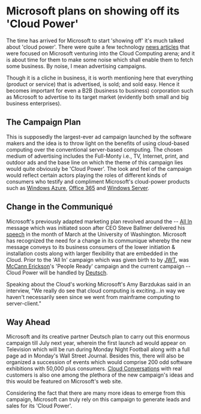 # Microsoft plans on showing off its 'Cloud Power'

The time has arrived for Microsoft to start 'showing off' it's much talked about 'cloud power'. There were quite a few technology <a href="http://www.advertisertalk.com/microsoft-outlines-opportunity-in-the-cloud-and-on-devices-at-professional-developers-conference-2010-2-16606.zhtml">news articles</a> that were focused on Microsoft venturing into the Cloud Computing arena; and it is about time for them to make some noise which shall enable them to fetch some business. By noise, I mean advertising campaigns. 

Though it is a cliche in business, it is worth mentioning here that everything (product or service) that is advertised, is sold; and sold easy. Hence it becomes important for even a B2B (business to business) corporation such as Microsoft to advertise to its target market (evidently both small and big business enterprises).

## The Campaign Plan

This is supposedly the largest-ever ad campaign launched by the software makers and the idea is to throw light on the benefits of using cloud-based computing over the conventional server-based computing. The chosen medium of advertising includes the Full-Monty i.e., TV, Internet, print, and outdoor ads and the base line on which the theme of this campaign lies would quite obviously be 'Cloud Power'. The look and feel of the campaign would reflect certain actors playing the roles of different kinds of consumers who testify and compliment Microsoft's cloud-power products such as <a href="http://www.microsoft.com/windowsazure/windowsazure/">Windows Azure</a>, <a href="http://office365.microsoft.com/en-US/online-services.aspx">Office 365</a> and <a href="http://www.microsoft.com/windowsserver2008/en/us/default.aspx">Windows Server</a>. 

## Change in the Communiqu&eacute;

Microsoft's previously adapted marketing plan revolved around the -- <a href="http://news.cnet.com/8301-13860_3-20005451-56.html">All In</a> message which was initiated soon after CEO Steve Ballmer delivered his <a href="http://news.cnet.com/8301-13860_3-10463930-56.html">speech</a> in the month of March at the University of Washington. Microsoft has recognized the need for a change in its communique whereby the new message conveys to its business consumers of the lower initiation & installation costs along with larger flexibility that are embedded in the Cloud. Prior to the 'All In' campaign which was given birth to by <a href="http://www.jwt.com/">JWT</a>, was <a href="http://www.mccann.com/">McCann Erickson</a>'s 'People Ready' campaign and the current campaign -- Cloud Power will be handled by <a href="http://www.deutschinc.com/">Deutsch</a>.

Speaking about the Cloud's working Microsoft's Amy Barzdukas said in an interview, "We really do see that cloud computing is exciting...in way we haven't necessarily seen since we went from mainframe computing to server-client." 

## Way Ahead

Microsoft and its creative partner Deutsch plan to carry out this enormous campaign till July next year, wherein the first launch ad would appear on Television which will be run during Monday Night Football along with a full page ad in Monday's Wall Street Journal. Besides this, there will also be organized a succession of events which would comprise 200 odd software exhibitions with 50,000 plus consumers.  <a href="http://www.microsoft.com/en-us/cloud/default.aspx#tab2-small">Cloud Conversations</a> with real customers is also one among the plethora of the new campaign's ideas and this would be featured on Microsoft's web site. 

Considering the fact that there are many more ideas to emerge from this campaign, Microsoft can truly rely on this campaign to generate leads and sales for its 'Cloud Power'.
